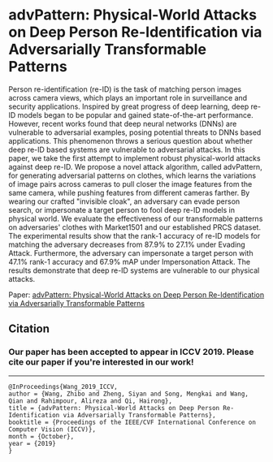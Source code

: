 # advPattern: Physical-World Attacks on Deep Person Re-Identification via Adversarially Transformable Patterns

Person re-identification (re-ID) is the task of matching person images across camera views, which plays an important role in surveillance and security applications. Inspired by great progress of deep learning, deep re-ID models began to be popular and gained state-of-the-art performance. However, recent works found that deep neural networks (DNNs) are vulnerable to adversarial examples, posing potential threats to DNNs based applications. This phenomenon throws a serious question about whether deep re-ID based systems are vulnerable to adversarial attacks. In this paper, we take the first attempt to implement robust physical-world attacks against deep re-ID. We propose a novel attack algorithm, called advPattern, for generating adversarial patterns on clothes, which learns the variations of image pairs across cameras to pull closer the image features from the same camera, while pushing features from different cameras farther. By wearing our crafted "invisible cloak", an adversary can evade person search, or impersonate a target person to fool deep re-ID models in physical world. We evaluate the effectiveness of our transformable patterns on adversaries' clothes with Market1501 and our established PRCS dataset. The experimental results show that the rank-1 accuracy of re-ID models for matching the adversary decreases from 87.9% to 27.1% under Evading Attack. Furthermore, the adversary can impersonate a target person with 47.1% rank-1 accuracy and 67.9% mAP under Impersonation Attack. The results demonstrate that deep re-ID systems are vulnerable to our physical attacks.

Paper: 
[advPattern: Physical-World Attacks on Deep Person Re-Identification via Adversarially Transformable Patterns](https://openaccess.thecvf.com/content_ICCV_2019/html/Wang_advPattern_Physical-World_Attacks_on_Deep_Person_Re-Identification_via_Adversarially_Transformable_ICCV_2019_paper.html)

## Citation
### Our paper has been accepted to appear in **ICCV 2019**. Please **cite** our paper if you're interested in our work!
---
```bibtext
@InProceedings{Wang_2019_ICCV,
author = {Wang, Zhibo and Zheng, Siyan and Song, Mengkai and Wang, Qian and Rahimpour, Alireza and Qi, Hairong},
title = {advPattern: Physical-World Attacks on Deep Person Re-Identification via Adversarially Transformable Patterns},
booktitle = {Proceedings of the IEEE/CVF International Conference on Computer Vision (ICCV)},
month = {October},
year = {2019}
}
```

